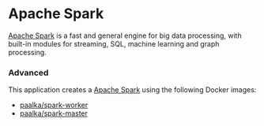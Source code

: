 # Apache Spark

[Apache Spark](https://spark.apache.org/) is a fast and general engine for big data processing, with built-in modules for streaming, SQL, machine learning and graph processing.

### Advanced
This application creates a [Apache Spark](https://github.com/UNINETT/helm-charts/tree/master/spark) using the following Docker images:
  - [paalka/spark-worker](https://hub.docker.com/r/paalka/spark-worker/#latest)
  - [paalka/spark-master](https://hub.docker.com/r/paalka/spark-master/#latest)